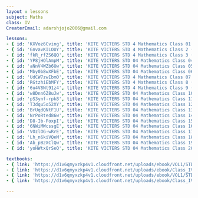 ```yaml
--- 
layout : lessons 
subject: Maths
class: IV
CreaterEmail: adarshjojo2006@gmail.com

lessons: 
- { id: 'KXVoz6Cving', title: 'KITE VICTERS STD 4 Mathematics Class 01 (First Bell-ഫസ്റ്റ് ബെല്‍)' }
- { id: 'GnvavKILOUY', title: 'KITE VICTERS STD 4 Mathematics Class 2 (First Bell-ഫസ്റ്റ് ബെല്‍)' }
- { id: 'fkR_rfZS6QQ', title: 'KITE VICTERS STD 4 Mathematics Class 3 (First Bell-ഫസ്റ്റ് ബെല്‍)' }
- { id: 'YP8jHOlAmpM', title: 'KITE VICTERS STD 04 Mathematics Class 04 (First Bell-ഫസ്റ്റ് ബെല്‍)' }
- { id: 'aNnV4WZb6Uw', title: 'KITE VICTERS STD 04 Mathematics Class 05 (First Bell-ഫസ്റ്റ് ബെല്‍)' }
- { id: 'Mby0b8wXFbE', title: 'KITE VICTERS STD 04 Mathematics Class 06 (First Bell-ഫസ്റ്റ് ബെല്‍)' }
- { id: 'UdCW7zwIbm0', title: 'KITE VICTERS STD 4 Mathematics Class 07 (First Bell-ഫസ്റ്റ് ബെല്‍)' }
- { id: 'RGtzhiEbMFY', title: 'KITE VICTERS STD 4 Mathematics Class 8 (First Bell-ഫസ്റ്റ് ബെല്‍)' }
- { id: '6u4V8Nt91z4', title: 'KITE VICTERS STD 4 Mathematics Class 9 (First Bell-ഫസ്റ്റ് ബെല്‍)' }
- { id: 'w8Dnn6Z8uJw', title: 'KITE VICTERS STD 04 Mathematics Class 10 (First Bell-ഫസ്റ്റ് ബെല്‍)' }
- { id: 'pS3ynf-rpk8', title: 'KITE VICTERS STD 04 Mathematics Class 11 (First Bell-ഫസ്റ്റ് ബെല്‍)' }
- { id: 'T3dqu5o52XY', title: 'KITE VICTERS STD 04 Mathematics Class 12 (First Bell-ഫസ്റ്റ് ബെല്‍)' }
- { id: 'BrUqdQNtF1U', title: 'KITE VICTERS STD 04 Mathematics Class 13 (First Bell-ഫസ്റ്റ് ബെല്‍)' }
- { id: 'NrPoRted86w', title: 'KITE VICTERS STD 04 Mathematics Class 14 (First Bell-ഫസ്റ്റ് ബെല്‍)' }
- { id: 'D8-Ib-FoxpI', title: 'KITE VICTERS STD 04 Mathematics Class 15 (First Bell-ഫസ്റ്റ് ബെല്‍)' }
- { id: '6NWiMWcssgE', title: 'KITE VICTERS STD 04 Mathematics Class 16 (First Bell-ഫസ്റ്റ് ബെല്‍)' }
- { id: 'VOzlOG-wRrE', title: 'KITE VICTERS STD 04 Mathematics Class 17 (First Bell-ഫസ്റ്റ് ബെല്‍)' }
- { id: 'Lh_n6kiVQeM', title: 'KITE VICTERS STD 04 Mathematics Class 18 (First Bell-ഫസ്റ്റ് ബെല്‍)' }
- { id: 'Ab_pB2XClQw', title: 'KITE VICTERS STD 04 Mathematics Class 19 (First Bell-ഫസ്റ്റ് ബെല്‍)' }
- { id: 'yoHWtxQrSeQ', title: 'KITE VICTERS STD 04 Mathematics Class 20 (First Bell-ഫസ്റ്റ് ബെല്‍)' }

textbooks:
- { link: 'https://d1v6qmyxzkp4v1.cloudfront.net/uploads/ebook/VOL1/STD4/MathsEnglish/MathsEnglish.pdf', title: 'Mathematics Part -1' , medium: 'English' }
- { link: 'https://d1v6qmyxzkp4v1.cloudfront.net/uploads/ebook/Class_IV/Maths_Eng_Vol_II/1-88.pdf', title: 'Mathematics Part -2' , medium: 'English' }
- { link: 'https://d1v6qmyxzkp4v1.cloudfront.net/uploads/ebook/VOL1/STD4/MathsMalayalam/MathsMalayalam.pdf', title: 'Mathematics Part -1' , medium: 'Malayalam' }
- { link: 'https://d1v6qmyxzkp4v1.cloudfront.net/uploads/ebook/Class_IV/Maths_Vol_II/1-88.pdf', title: 'Mathematics Part -2' , medium: 'Malayalam' }

--- 
```

